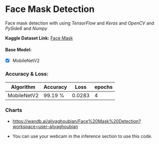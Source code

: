 # Face Mask Detection
Face mask detection with using _TensorFlow_ and _Keras_ and _OpenCV_ and _PySide6_ and _Numpy_

**Kaggle Dataset Link:** [Face Mask](https://www.kaggle.com/ashishjangra27/face-mask-12k-images-dataset)

#### Base Model:
- [x] MobileNetV2

### Accuracy & Loss:

Algorithm   | Accuracy |  Loss  | epochs |
----------- | -------- |------- | ------ |
MobileNetV2 | 99.19 %  | 0.0283 |   4    |

### Charts
- https://wandb.ai/aliyaghoubian/Face%20Mask%20Detection?workspace=user-aliyaghoubian

* You can use your webcam in the inference section to use this code.
